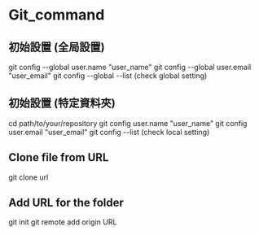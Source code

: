 # Git_command

## 初始設置 (全局設置) <br>
git config --global user.name "user_name"
git config --global user.email "user_email"
git config --global --list (check global setting)


## 初始設置 (特定資料夾)
cd path/to/your/repository
git config user.name "user_name"
git config user.email "user_email"
git config --list (check local setting)


## Clone file from URL 
git clone url 

## Add URL for the folder 
git init 
git remote add origin URL 
